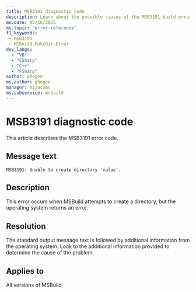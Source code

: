 ```yaml
---
title: MSB3191 diagnostic code
description: Learn about the possible causes of the MSB3191 build error and get troubleshooting tips.
ms.date: 05/16/2025
ms.topic: "error-reference"
f1_keywords:
 - MSB3191
 - MSBuild.MakeDir.Error
dev_langs:
  - "VB"
  - "CSharp"
  - "C++"
  - "FSharp"
author: ghogen
ms.author: ghogen
manager: mijacobs
ms.subservice: msbuild
---
```

# MSB3191 diagnostic code

<!-- :::ErrorDefinitionDescription::: -->
<!-- :::editable-content name="introDescription"::: -->
This article describes the MSB3191 error code.
<!-- :::editable-content-end::: -->

## Message text

<!-- :::editable-content name="messageText"::: -->
`MSB3191: Unable to create directory 'value'.`
<!-- :::editable-content-end::: -->
<!-- MSB3191: Unable to create directory "{0}". {1} -->

<!-- :::editable-content name="postOutputDescription"::: -->
## Description

This error occurs when MSBuild attempts to create a directory, but the operating system returns an error.

## Resolution

The standard output message text is followed by additional information from the operating system. Look to the additional information provided to determine the cause of the problem.
<!-- :::editable-content-end::: -->
<!-- :::ErrorDefinitionDescription-end::: -->

## Applies to

All versions of MSBuild